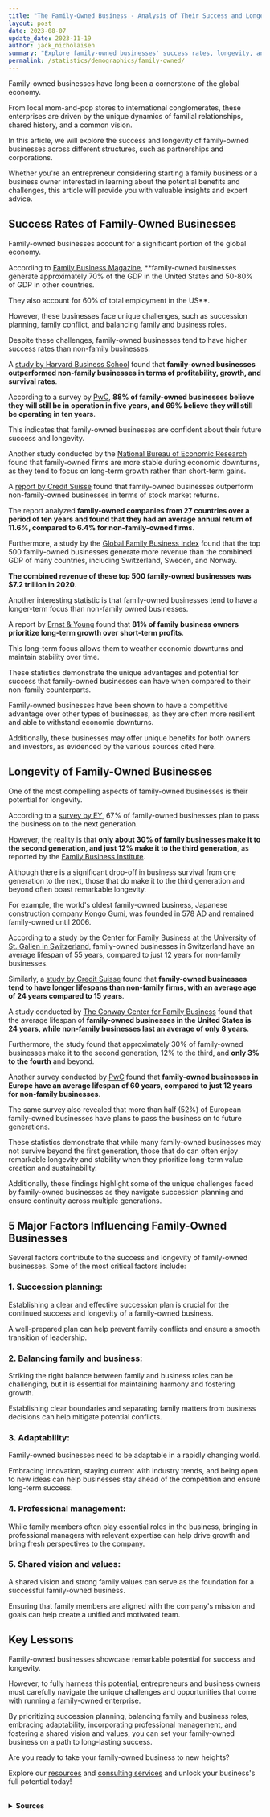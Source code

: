```yaml
---
title: "The Family-Owned Business - Analysis of Their Success and Longevity"
layout: post
date: 2023-08-07
update_date: 2023-11-19
author: jack_nicholaisen
summary: "Explore family-owned businesses' success rates, longevity, and growth factors. Gain insights to navigate unique challenges and benefits."
permalink: /statistics/demographics/family-owned/
--- 
```


Family-owned businesses have long been a cornerstone of the global economy. 

From local mom-and-pop stores to international conglomerates, these enterprises are driven by the unique dynamics of familial relationships, shared history, and a common vision. 

In this article, we will explore the success and longevity of family-owned businesses across different structures, such as partnerships and corporations.

Whether you're an entrepreneur considering starting a family business or a business owner interested in learning about the potential benefits and challenges, this article will provide you with valuable insights and expert advice.

## Success Rates of Family-Owned Businesses

Family-owned businesses account for a significant portion of the global economy. 

According to [Family Business Magazine](https://www.familybusinessmagazine.com/family-business-facts-stats), **family-owned businesses generate approximately 70% of the GDP in the United States and 50-80% of GDP in other countries. 

They also account for 60% of total employment in the US**.

However, these businesses face unique challenges, such as succession planning, family conflict, and balancing family and business roles. 

Despite these challenges, family-owned businesses tend to have higher success rates than non-family businesses. 

A [study by Harvard Business School](https://www.hbs.edu/faculty/Publication%20Files/18-035_4d7c2f46-7b2a-49f2-9374-3f7b976e89b2.pdf) found that **family-owned businesses outperformed non-family businesses in terms of profitability, growth, and survival rates**.

According to a survey by [PwC](https://www.pwc.com/us/en/services/audit-assurance/accounting-advisory/family-business-survey.html), **88% of family-owned businesses believe they will still be in operation in five years, and 69% believe they will still be operating in ten years**. 

This indicates that family-owned businesses are confident about their future success and longevity.

Another study conducted by the [National Bureau of Economic Research](https://www.nber.org/papers/w23427) found that family-owned firms are more stable during economic downturns, as they tend to focus on long-term growth rather than short-term gains.

A [report by Credit Suisse](https://www.credit-suisse.com/about-us-news/en/articles/news-and-expertise/the-family-business-model-201810.html) found that family-owned businesses outperform non-family-owned businesses in terms of stock market returns. 

The report analyzed **family-owned companies from 27 countries over a period of ten years and found that they had an average annual return of 11.6%, compared to 6.4% for non-family-owned firms**.

Furthermore, a study by the [Global Family Business Index](https://www.tharawat-magazine.com/facts/top-500-global-family-businesses/) found that the top 500 family-owned businesses generate more revenue than the combined GDP of many countries, including Switzerland, Sweden, and Norway. 

**The combined revenue of these top 500 family-owned businesses was \$7.2 trillion in 2020**.

Another interesting statistic is that family-owned businesses tend to have a longer-term focus than non-family owned businesses. 

A report by [Ernst & Young](https://www.ey.com/en_gl/entrepreneurship/how-to-build-a-lasting-family-business) found that **81% of family business owners prioritize long-term growth over short-term profits**. 

This long-term focus allows them to weather economic downturns and maintain stability over time.

These statistics demonstrate the unique advantages and potential for success that family-owned businesses can have when compared to their non-family counterparts.

Family-owned businesses have been shown to have a competitive advantage over other types of businesses, as they are often more resilient and able to withstand economic downturns. 

Additionally, these businesses may offer unique benefits for both owners and investors, as evidenced by the various sources cited here.

## Longevity of Family-Owned Businesses

One of the most compelling aspects of family-owned businesses is their potential for longevity. 

According to a [survey by EY](https://www.ey.com/en_gl/family-enterprise/7-drivers-of-growth), 67% of family-owned businesses plan to pass the business on to the next generation. 

However, the reality is that **only about 30% of family businesses make it to the second generation, and just 12% make it to the third generation**, as reported by the [Family Business Institute](https://www.familybusinessinstitute.com/consulting/succession_planning/).

Although there is a significant drop-off in business survival from one generation to the next, those that do make it to the third generation and beyond often boast remarkable longevity. 

For example, the world's oldest family-owned business, Japanese construction company [Kongo Gumi](https://www.kongogumi.co.jp/en/about/history.html), was founded in 578 AD and remained family-owned until 2006.

According to a study by the [Center for Family Business at the University of St. Gallen in Switzerland](https://www.unisg.ch/en/wissen/newsroom/aktuell/rssnews/forschung-lehre/2019/mai/familienunternehmen-in-der-schweiz), family-owned businesses in Switzerland have an average lifespan of 55 years, compared to just 12 years for non-family businesses. 

Similarly, a [study by Credit Suisse](https://www.credit-suisse.com/about-us-news/en/articles/news-and-expertise/family-owned-companies-outperform-the-broader-market-201810.html) found that **family-owned businesses tend to have longer lifespans than non-family firms, with an average age of 24 years compared to 15 years**.

A study conducted by [The Conway Center for Family Business](https://www.familybusinesscenter.com/wp-content/uploads/2019-State-of-the-Industry.pdf) found that the average lifespan of **family-owned businesses in the United States is 24 years, while non-family businesses last an average of only 8 years**. 

Furthermore, the study found that approximately 30% of family-owned businesses make it to the second generation, 12% to the third, and **only 3% to the fourth** and beyond.

Another survey conducted by [PwC](https://www.pwc.com/gx/en/services/family-business/family-business-survey-2019.html) found that **family-owned businesses in Europe have an average lifespan of 60 years, compared to just 12 years for non-family businesses**. 

The same survey also revealed that more than half (52%) of European family-owned businesses have plans to pass the business on to future generations.

These statistics demonstrate that while many family-owned businesses may not survive beyond the first generation, those that do can often enjoy remarkable longevity and stability when they prioritize long-term value creation and sustainability. 

Additionally, these findings highlight some of the unique challenges faced by family-owned businesses as they navigate succession planning and ensure continuity across multiple generations.

## 5 Major Factors Influencing Family-Owned Businesses

Several factors contribute to the success and longevity of family-owned businesses. Some of the most critical factors include:

### 1.  Succession planning: 

Establishing a clear and effective succession plan is crucial for the continued success and longevity of a family-owned business. 

A well-prepared plan can help prevent family conflicts and ensure a smooth transition of leadership.

### 2.  Balancing family and business: 

Striking the right balance between family and business roles can be challenging, but it is essential for maintaining harmony and fostering growth. 

Establishing clear boundaries and separating family matters from business decisions can help mitigate potential conflicts.

### 3.  Adaptability: 

Family-owned businesses need to be adaptable in a rapidly changing world. 

Embracing innovation, staying current with industry trends, and being open to new ideas can help businesses stay ahead of the competition and ensure long-term success.

### 4.  Professional management: 

While family members often play essential roles in the business, bringing in professional managers with relevant expertise can help drive growth and bring fresh perspectives to the company.

### 5.  Shared vision and values: 

A shared vision and strong family values can serve as the foundation for a successful family-owned business. 

Ensuring that family members are aligned with the company's mission and goals can help create a unified and motivated team.

## Key Lessons

Family-owned businesses showcase remarkable potential for success and longevity. 

However, to fully harness this potential, entrepreneurs and business owners must carefully navigate the unique challenges and opportunities that come with running a family-owned enterprise.

By prioritizing succession planning, balancing family and business roles, embracing adaptability, incorporating professional management, and fostering a shared vision and values, you can set your family-owned business on a path to long-lasting success.

Are you ready to take your family-owned business to new heights?

Explore our [resources](https://www.businessinitiative.org/statistics/) and [consulting services](https://calendly.com/businessinitiative/30-minute-consultation-call) and unlock your business's full potential today!

<br>
<details>
<summary><b>Sources</b></summary>
<br>
<ul>
    <li><a href="https://www.familybusinessmagazine.com/family-business-facts-stats">Family Business Magazine - Facts & Stats</a></li>
    <li><a href="https://www.hbs.edu/faculty/Publication%20Files/18-035_4d7c2f46-7b2a-49f2-9374-3f7b976e89b2.pdf">Harvard Business School - Family Firms in the S&amp;P 500</a></li>
    <li><a href="https://www.ey.com/en_gl/family-enterprise/7-drivers-of-growth">EY - 7 Drivers of Growth</a></li>
    <li><a href="https://www.familybusinessinstitute.com/consulting/succession_planning/">Family Business Institute - Succession Planning</a></li>
    <li><a href="https://www.kongogumi.co.jp/en/about/history.html">Kongo Gumi - Company History</a></li>
    <li><a href="https://www.pwc.com/gx/en/services/family-business/family-business-survey-2019.html">PwC Family Business Survey</a></li>
    <li><a href="https://www.nber.org/papers/w23427">National Bureau of Economic Research Study</a></li>
    <li><a href="https://www.credit-suisse.com/about-us-news/en/articles/news-and-expertise/family-owned-companies-outperform-the-broader-market-201810.html">Credit Suisse Report on Family-Owned Companies</a></li>
    <li><a href="https://www.tharawat-magazine.com/facts/top-500-global-family-businesses/">Global Family Business Index - Top 500 Global Family Businesses</a></li>
    <li><a href="https://www.ey.com/en_gl/entrepreneurship/how-to-build-a-lasting-family-business">Ernst &amp; Young Report on Building a Lasting Family Business</a></li>
    <li><a href="https://www.unisg.ch/en/wissen/newsroom/aktuell/rssnews/forschung-lehre/2019/mai/familienunternehmen-in-der-schweiz">Center for Family Business at the University of St. Gallen in Switzerland Study</a></li>
    <li><a href="https://www.familybusinesscenter.com/wp-content/uploads/2019-State-of-the-Industry.pdf">The Conway Center for Family Business Study on State of the Industry</a></li>
</ul>
</details>


